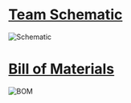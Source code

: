 # [Team Schematic](file:///C:/Users/Julia%20P/Downloads/Hardware_Proposal_Updated_Schematic.pdf)  
![Schematic](https://github.com/Team-310/Team-310.github.io/assets/157059404/004d528a-31d0-42ca-b287-f6bf0b654e9f)  

# [Bill of Materials](https://docs.google.com/spreadsheets/d/1FA7_zZz8KkpmYs1YQsXKBv4hid6KEE90/edit?usp=sharing&ouid=106828450620415480012&rtpof=true&sd=true)  
![BOM](https://github.com/Team-310/Team-310.github.io/assets/157059404/319b0432-979a-4232-be70-d8406ffab253)

 
